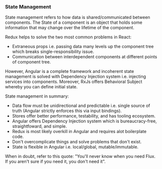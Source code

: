 ### State Management

State management refers to how data is shared/communicated between components. The State of a component is an object that holds some information that may change over the lifetime of the component.

Redux helps to solve the two most common problems in React:

- Extraneous props i.e. passing data many levels up the component tree which breaks single-responsibility issue.
- Communication between interdependent components at different points of component tree.

However, Angular is a complete framework and incoherent state management is solved with Dependency Injection system i.e. injecting services into components. Moreover, RxJs offers Behavioral Subject whereby you can define initial state.

State management in summary:

- Data flow must be unidirectional and predictable i.e. single source of truth (Angular strictly enforces this via input bindings).
- Stores offer better performance, testability, and has tooling ecosystem.
- Angular offers Dependency Injection system which is bureaucracy-free, straightfoward, and simple.
- Redux is most likely overkill in Angular and requires alot boilerplate code.
- Don't overcomplicate things and solve problems that don't exist.
- State is flexible in Angular i.e. local/global, mutable/immutable.

When in doubt, refer to this quote: "You'll never know when you need Flux. If you aren't sure if you need it, you don't need it".
